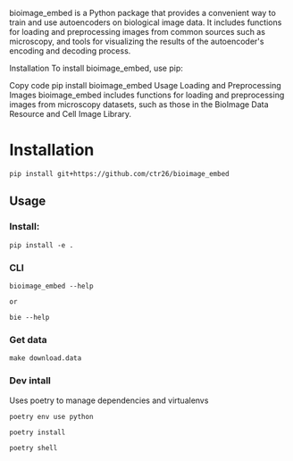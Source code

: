 bioimage_embed is a Python package that provides a convenient way to train and use autoencoders on biological image data. It includes functions for loading and preprocessing images from common sources such as microscopy, and tools for visualizing the results of the autoencoder's encoding and decoding process.

Installation
To install bioimage_embed, use pip:

Copy code
pip install bioimage_embed
Usage
Loading and Preprocessing Images
bioimage_embed includes functions for loading and preprocessing images from microscopy datasets, such as those in the BioImage Data Resource and Cell Image Library.

# Installation

    pip install git+https://github.com/ctr26/bioimage_embed
    
   
## Usage

### Install:

    pip install -e .

### CLI

    bioimage_embed --help
    
    or

    bie --help
### Get data

    make download.data

### Dev intall

Uses poetry to manage dependencies and virtualenvs

    poetry env use python 

    poetry install

    poetry shell

